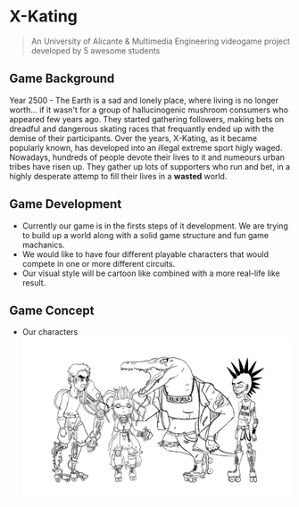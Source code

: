 # X-Kating
> An University of Alicante & Multimedia Engineering videogame project developed by 5 awesome students

## Game Background
Year 2500 - The Earth is a sad and lonely place, where living is no longer worth... if it wasn't for a group of hallucinogenic mushroom consumers who appeared few years ago. They started gathering followers, making bets on dreadful and dangerous skating races that frequantly ended up with the demise of their participants. Over the years, X-Kating, as it became popularly known, has developed into an illegal extreme sport higly waged. Nowadays, hundreds of people devote their lives to it and numeours urban tribes have risen up. They gather up lots of supporters who run and bet, in a highly desperate attemp to fill their lives in a **wasted** world.

## Game Development
- Currently our game is in the firsts steps of it development. We are trying to build up a world along with a solid game structure and fun game machanics.
- We would like to have four different playable characters that would compete in one or more different circuits.
- Our visual style will be cartoon like combined with a more real-life like result.

## Game Concept
- Our characters
![alt text](https://raw.githubusercontent.com/ABPMultimediaUA/Wasted-Racing/master/Docs/RV/Bocetos%20Finales%20Personajes/team.png?token=AOfnb2aBgR7tuRUETtZZiMqJHhKrgNPGks5aMSBfwA%3D%3D)

